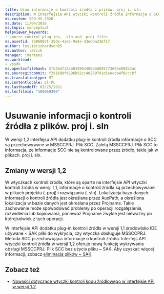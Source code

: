 ```yaml
---
title: Usuń informacje o kontroli źródła z plików. proj i. sln
description: W interfejsie API wtyczki kontroli źródła informacje o SCC są przechowywane w MSSCCPRJ. Plik SCC zamiast plików projektu i rozwiązania.
ms.custom: SEO-VS-2020
ms.date: 11/04/2016
ms.topic: conceptual
helpviewer_keywords:
- source control plug-ins, .sln and .proj files
ms.assetid: 7b06883f-35de-41e2-9a9e-d3edba236f17
author: leslierichardson95
ms.author: lerich
manager: jmartens
ms.workload:
- vssdk
ms.openlocfilehash: 5fd4b4f12ab819903408d4d895773664e892b3ac
ms.sourcegitcommit: f2916d8fd296b92cc402597d1d1eecda4f6cccbf
ms.translationtype: MT
ms.contentlocale: pl-PL
ms.lasthandoff: 03/25/2021
ms.locfileid: "105069390"
---
```

# <a name="removal-of-source-control-information-from-proj-and-sln-files"></a>Usuwanie informacji o kontroli źródła z plików. proj i. sln

W wersji 1,2 interfejsu API dodatku plug-in kontroli źródła informacje o SCC są przechowywane w MSSCCPRJ. Plik SCC. Zaletą MSSCCPRJ. Plik SCC to informacja, że informacje SCC nie są kontrolowane przez źródło, takie jak w plikach. proj i. sln.

## <a name="version-12-changes"></a>Zmiany w wersji 1,2

 W wtyczkach kontroli źródła, które są oparte na interfejsie API wtyczki kontroli źródła w wersji 1,1, informacje o kontroli źródła są przechowywane w plikach projektu (. proj) i rozwiązania (. sln). Lokalizacja bazy danych informacji o kontroli źródła jest określana przez AuxPath, a określona lokalizacja w bazie danych jest określana przez Projname. Takie zachowanie może spowodować problemy po operacji rozgałęzienia, rozwidlenia lub kopiowania, ponieważ Projname zwykle jest nieważny po którejkolwiek z tych operacji.

 W interfejsie API dodatku plug-in kontroli źródła w wersji 1,1 środowisko IDE używane ~ SAK pliki do wykrycia, czy wtyczka obsługuje MSSCCPRJ. Metoda SCC przechowująca informacje o kontroli źródła. Interfejs API wtyczki kontroli źródła w wersji 1,2 oferuje nową funkcję wykrywania obsługi MSSCCPRJ. Plik SCC bez użycia pliku ~ SAK. Aby uzyskać więcej informacji, zobacz [eliminacja plików ~ SAK](../../extensibility/internals/elimination-of-tilde-sak-files.md).

## <a name="see-also"></a>Zobacz też

- [Nowości dotyczące wtyczki kontroli kodu źródłowego w interfejsie API w wersji 1.2](../../extensibility/internals/what-s-new-in-the-source-control-plug-in-api-version-1-2.md)

